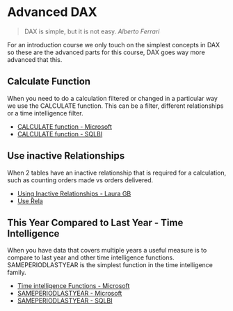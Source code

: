 # Advanced DAX

> DAX is simple, but it is not easy. *Alberto Ferrari*

For an introduction course we only touch on the simplest concepts in DAX so these are the advanced parts for this course, DAX goes way more advanced that this.

## Calculate Function

When you need to do a calculation filtered or changed in a particular way we use the CALCULATE function. This can be a filter, different relationships or a time intelligence filter.

* [CALCULATE function - Microsoft](https://learn.microsoft.com/en-us/dax/calculate-function-dax)
* [CALCULATE function - SQLBI](https://dax.guide/calculate/)


## Use inactive Relationships

When 2 tables have an inactive relationship that is required for a calculation, such as counting orders made vs orders delivered.

* [Using Inactive Relationships - Laura GB](https://hatfullofdata.blog/power-bi-inactive-relationships-in-a-measure/)
* [Use Rela](https://dax.guide/userelationship/)

## This Year Compared to Last Year - Time Intelligence

When you have data that covers multiple years a useful measure is to compare to last year and other time intelligence functions. SAMEPERIODLASTYEAR is the simplest function in the time intelligence family.

* [Time intelligence Functions - Microsoft](https://learn.microsoft.com/en-us/dax/time-intelligence-functions-dax)
* [SAMEPERIODLASTYEAR - Microsoft](https://learn.microsoft.com/en-us/dax/sameperiodlastyear-function-dax)
* [SAMEPERIODLASTYEAR - SQLBI](https://dax.guide/sameperiodlastyear/)